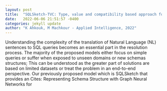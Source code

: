 ```yaml
---
layout: post
title:  "SQLSketch-TVC: Type, value and compatibility based approach for SQL queries"
date:   2022-06-06 21:51:57 -0400
categories: jekyll update
author: "K Ahkouk, M Machkour - Applied Intelligence, 2022"
---
```

Understanding the complexity of the translation of Natural Language (NL) sentences to SQL queries becomes an essential part in the resolution process. The majority of the proposed models either focus on simple queries or suffer when exposed to unseen domains or new schemas structures; This can be understood as the greater part of solutions are based on limited datasets or treat the problem in an end-to-end perspective. Our previously proposed model which is SQLSketch that provides an 
Cites: Representing Schema Structure with Graph Neural Networks for